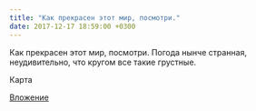 ```yaml
---
title: "Как прекрасен этот мир, посмотри."
date: 2017-12-17 18:59:00 +0300
---
```


Как прекрасен этот мир, посмотри.
Погода нынче странная, неудивительно, что кругом все такие грустные.

Карта

[Вложение](https://vk.com/photo41076938_456242460)
